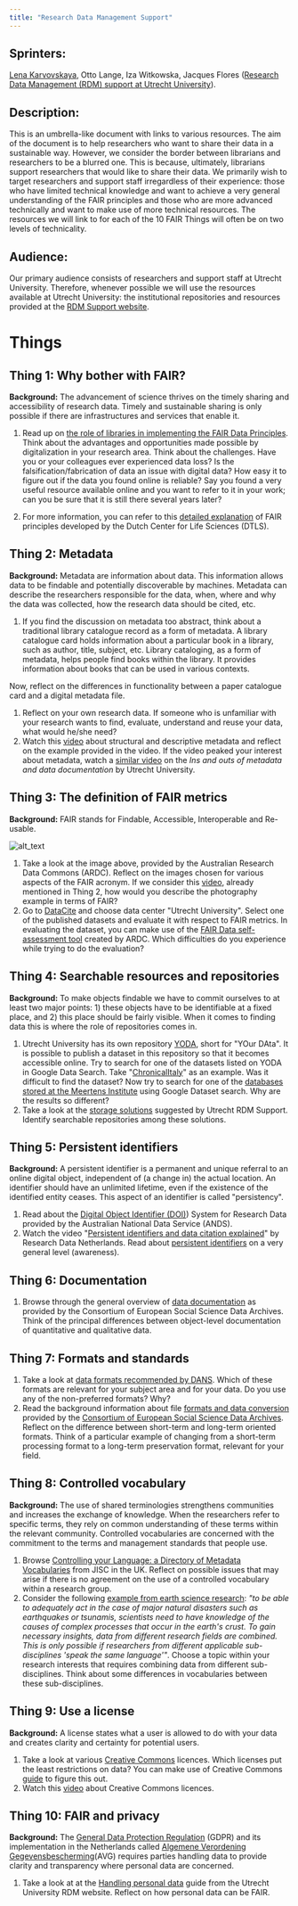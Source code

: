 ```yaml
---
title: "Research Data Management Support"
---
```


## Sprinters:
[Lena Karvovskaya](https://www.uu.nl/medewerkers/EKarvovskaya), Otto Lange, Iza Witkowska, Jacques Flores ([Research Data Management (RDM) support at Utrecht University](https://www.uu.nl/en/research/research-data-management/contact-us)). 

## Description:
This is an umbrella-like document with links to various resources. The aim of the document is to help researchers who want to share their data in a sustainable way. However, we consider the border between librarians and researchers to be a blurred one. This is because, ultimately, librarians support researchers that would like to share their data. We primarily wish to target researchers and support staff irregardless of their experience: those who have limited technical knowledge and want to achieve a very general understanding of the FAIR principles and those who are more advanced technically and want to make use of more technical resources. The resources we will link to for each of the 10 FAIR Things will often be on two levels of technicality. 

## Audience:
Our primary audience consists of researchers and support staff at Utrecht University. Therefore, whenever possible we will use the resources available at Utrecht University: the institutional repositories and resources provided at the [RDM Support website](https://www.uu.nl/en/research/research-data-management).

# Things

## Thing 1: Why bother with FAIR?

**Background:** The advancement of science thrives on the timely sharing and accessibility of research data.  Timely and sustainable sharing is only possible if there are infrastructures and services that enable it.  

1. Read up on [the role of libraries in implementing the FAIR
Data Principles](https://libereurope.eu/wp-content/uploads/2017/12/LIBER-FAIR-Data.pdf). Think about the advantages and opportunities made possible by digitalization in your research area. Think about the challenges. Have you or your colleagues ever experienced data loss? Is the falsification/fabrication of data an issue with digital data? How easy it to figure out if the data you found online is reliable? Say you found a very useful resource available online and you want to refer to it in your work; can you be sure that it is still there several years later?  

2. For more information, you can refer to this [detailed explanation](https://www.go-fair.org/fair-principles/) of FAIR principles developed by the Dutch Center for Life Sciences (DTLS).

## Thing 2: Metadata

**Background:** Metadata are information about data. This information allows data to be findable and potentially discoverable by machines. Metadata can describe the researchers responsible for the data, when, where and why the data was collected, how the research data should be cited, etc.  

1. If you find the discussion on metadata too abstract, think about a traditional library catalogue record as a form of metadata. A library catalogue card holds information about a particular book in a library, such as author, title, subject, etc. Library cataloging, as a form of metadata, helps people find books within the library. It provides information about books that can be used in various contexts.  

Now, reflect on the differences in functionality between a paper catalogue card and a digital metadata file.

1. Reflect on your own research data.  If someone who is unfamiliar with your research wants to find, evaluate, understand and reuse your data, what would he/she need?
2. Watch this [video](https://www.youtube.com/watch?v=L0vOg18ncWE&feature=youtu.be) about structural and descriptive metadata and reflect on the example provided in the video.  If the video peaked your interest about metadata, watch a [similar video](https://www.youtube.com/watch?v=h0oZ3swbTJ0&) on the _Ins and outs of metadata and data documentation_ by Utrecht University. 

## Thing 3: The definition of FAIR metrics

**Background:** FAIR stands for Findable, Accessible, Interoperable and Re-usable. 

![alt_text](https://www.ands.org.au/__data/assets/image/0011/1416098/FAIR-Data-image-map-graphic-v2-721px.png "FAIR principles tiles")

1. Take a look at the image above, provided by the Australian Research Data Commons (ARDC). Reflect on the images chosen for various aspects of the FAIR acronym. If we consider this [video](https://www.youtube.com/watch?v=L0vOg18ncWE&feature=youtu.be), already mentioned in Thing 2, how would you describe the photography example in terms of FAIR? 
2. Go to [DataCite](https://search.datacite.org) and choose data center "Utrecht University". Select one of the published datasets and evaluate it with respect to FAIR metrics. In evaluating the dataset, you can make use of the [FAIR Data self-assessment tool](https://www.ands-nectar-rds.org.au/fair-tool) created by ARDC. Which difficulties do you experience while trying to do the evaluation?

## Thing 4: Searchable resources and repositories

**Background:** To make objects findable we have to commit ourselves to at least two major points: 1) these objects have to be identifiable at a fixed place, and 2) this place should be fairly visible. When it comes to finding data this is where the role of repositories comes in. 

1. Utrecht University has its own repository [YODA](https://yoda.sites.uu.nl/), short for "YOur DAta". It is possible to publish a dataset in this repository so that it becomes accessible online.  Try to search for one of the datasets listed on YODA in Google Data Search. Take "[ChronicalItaly](https://public.yoda.uu.nl/i-lab/UU01/T4YMOW.html)" as an example. Was it difficult to find the dataset? Now try to search for one of the [databases stored at the Meertens Institute](https://www.meertens.knaw.nl/cms/en/collections/databases) using Google Dataset search. Why are the results so different? 
2. Take a look at the [storage solutions](https://www.uu.nl/en/research/research-data-management/tools-services/tools-for-storing-and-managing-data/storage-solutions) suggested by Utrecht RDM Support. Identify searchable repositories among these solutions.

## Thing 5: Persistent identifiers

**Background:** A persistent identifier is a permanent and unique referral to an online digital object, independent of (a change in) the actual location. An identifier should have an unlimited lifetime, even if the existence of the identified entity ceases. This aspect of an identifier is called "persistency".

1. Read about the [Digital Object Identifier (DOI)](https://www.ands.org.au/__data/assets/pdf_file/0006/715155/Digital-Object-Identifiers.pdf)) System for Research Data provided by the Australian National Data Service (ANDS).  
2. Watch the video "[Persistent identifiers and data citation explained](https://www.youtube.com/watch?v=PgqtiY7oZ6k)" by Research Data Netherlands. Read about [persistent identifiers](https://www.ands.org.au/guides/persistent-identifiers-awareness) on a very general level (awareness).

## Thing 6: Documentation

1. Browse through the general overview of [data documentation](https://www.cessda.eu/Training/Training-Resources/Library/Data-Management-Expert-Guide/2.-Organise-Document/Documentation-and-metadata) as provided by the Consortium of European Social Science Data Archives. Think of the principal differences between object-level documentation of quantitative and qualitative data.

## Thing 7: Formats and standards

1. Take a look at [data formats recommended by DANS](https://dans.knaw.nl/en/deposit/information-about-depositing-data/before-depositing/file-formats). Which of these formats are relevant for your subject area and for your data. Do you use any of the non-preferred formats? Why?
2. Read the background information about file [formats and data conversion](https://www.cessda.eu/Training/Training-Resources/Library/Data-Management-Expert-Guide/3.-Process/File-formats-and-data-conversion) provided by the [Consortium of European Social Science Data Archives](https://www.cessda.eu/). Reflect on the difference between short-term and long-term oriented formats. Think of a particular example of changing from a short-term processing format to a long-term preservation format, relevant for your field.

## Thing 8: Controlled vocabulary

**Background:** The use of shared terminologies strengthens communities and increases the exchange of knowledge. When the researchers refer to specific terms, they rely on common understanding of these terms within the relevant community. Controlled vocabularies are concerned with the commitment to the terms and management standards that people use.

1. Browse [Controlling your Language: a Directory of Metadata Vocabularies](https://www.webarchive.org.uk/wayback/archive/20160101151732/http://www.jiscdigitalmedia.ac.uk/guide/controlling-your-language-links-to-metadata-vocabularies) from JISC in the UK. Reflect on possible issues that may arise if there is no agreement on the use of a controlled vocabulary within a research group.
2. Consider the following [example from earth science research](https://www.uu.nl/en/research/research-data-management/tools-services/designing-metadata-schemes): _"to be able to adequately act in the case of major natural disasters such as earthquakes or tsunamis, scientists need to have knowledge of the causes of complex processes that occur in the earth's crust. To gain necessary insights, data from different research fields are combined. This is only possible if researchers from different applicable sub-disciplines 'speak the same language'"_. Choose a topic within your research interests that requires combining data from different sub-disciplines. Think about some differences in vocabularies between these sub-disciplines.

## Thing 9: Use a license

**Background:** A license states what a user is allowed to do with your data and creates clarity and certainty for potential users. 

1. Take a look at various [Creative Commons](https://creativecommons.org/licenses/) licences. Which licenses put the least restrictions on data? You can make use of Creative Commons [guide](http://creativecommons.org/choose/) to figure this out.
2. Watch this [video](https://www.youtube.com/watch?v=HyWdeNQ7fo0) about Creative Commons licences.

## Thing 10: FAIR and privacy 

**Background:** The [General Data Protection Regulation](https://gdpr-info.eu/) (GDPR) and its implementation in the Netherlands called [Algemene Verordening Gegevensbescherming](https://autoriteitpersoonsgegevens.nl/nl/onderwerpen/avg-nieuwe-europese-privacywetgeving/algemene-informatie-avg)(AVG) requires parties handling data to provide clarity and transparency where personal data are concerned.

1. Take a look at at the [Handling personal data](https://www.uu.nl/en/research/research-data-management/guides/handling-personal-data) guide from the Utrecht University RDM website. Reflect on how personal data can be FAIR. 
